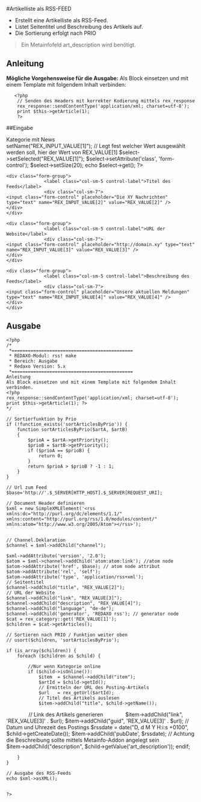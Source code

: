 #Artikelliste als RSS-FEED

- Erstellt eine Artikelliste als RSS-Feed. 
- Listet Seitentitel und Beschreibung des Artikels auf. 
- Die Sortierung erfolgt nach PRIO

> Ein Metainfofeld art_description wird benötigt. 

## Anleitung
**Mögliche Vorgehensweise für die Ausgabe:** 
Als Block einsetzen und mit einem Template mit folgendem Inhalt verbinden:
       
       <?php 
        // Senden des Headers mit korrekter Kodierung mittels rex_response
        rex_response::sendContentType('application/xml; charset=utf-8');
        print $this->getArticle(1); 
        ?>

##Eingabe
    <div class="form-group">
                  <label class="col-sm-5 control-label">Kategorie mit News</label>
                  <div class="col-sm-7">
      <?php 
      // Bereitstellen einer Kategorieauswahl
      // Siehe http://www.redaxo.org/docs/master/class-rex_category_select.html
      $select = new rex_category_select($ignore_offlines = false, $clang = false,  $check_perms = true, $add_homepage = false); 
      $select->setName("REX_INPUT_VALUE[1]"); 
      // Legt fest welcher Wert ausgewählt werden soll, hier der Wert von REX_VALUE[1]
      $select->setSelected("REX_VALUE[1]"); 
      $select->setAttribute('class', 'form-control');
      $select->setSize(20); 
      echo $select->get(); 
    ?>
    </div>
    </div>

    <div class="form-group">
                  <label class="col-sm-5 control-label">Titel des Feeds</label>
                  <div class="col-sm-7">
    <input class="form-control" placeholder="Die XY Nachrichten" type="text" name="REX_INPUT_VALUE[2]" value="REX_VALUE[2]" />
    </div>
    </div>

    <div class="form-group">
                  <label class="col-sm-5 control-label">URL der Website</label>
                  <div class="col-sm-7">
    <input class="form-control" placeholder="http://domain.xy" type="text" name="REX_INPUT_VALUE[3]" value="REX_VALUE[3]" />
    </div>
    </div>

    <div class="form-group">
                  <label class="col-sm-5 control-label">Beschreibung des Feeds</label>
                  <div class="col-sm-7">
    <input class="form-control" placeholder="Unsere aktuellen Meldungen" type="text" name="REX_INPUT_VALUE[4]" value="REX_VALUE[4]" />
    </div>
    </div>

## Ausgabe
    <?php
    /*
     *=============================================
     * REDAXO-Modul: rss! make 
     * Bereich: Ausgabe
     * Redaxo Version: 5.x
     *=============================================
    Anleitung
    Als Block einsetzen und mit einem Template mit folgendem Inhalt verbinden. 
    <?php 
    rex_response::sendContentType('application/xml; charset=utf-8');
    print $this->getArticle(1); ?>
    */

    // Sortierfunktion by Prio
    if (!function_exists('sortArticlesByPrio')) {
        function sortArticlesByPrio($artA, $artB)
        {
            $prioA = $artA->getPriority();
            $prioB = $artB->getPriority();
            if ($prioA == $prioB) {
                return 0;
            }
            return $prioA > $prioB ? -1 : 1;
        }
    }

    // Url zum Feed
    $base='http://'.$_SERVER[HTTP_HOST].$_SERVER[REQUEST_URI]; 

    // Document Header definieren
    $xml = new SimpleXMLElement('<rss xmlns:dc="http://purl.org/dc/elements/1.1/" xmlns:content="http://purl.org/rss/1.0/modules/content/" xmlns:atom="http://www.w3.org/2005/Atom"></rss>');


    // Channel.Deklaration 
    $channel = $xml->addChild("channel");

    $xml->addAttribute('version', '2.0'); 
    $atom = $xml->channel->addChild('atom:atom:link'); //atom node
    $atom->addAttribute('href', $base); // atom node attribut
    $atom->addAttribute('rel', 'self');
    $atom->addAttribute('type', 'application/rss+xml');
    // Seitentitel
    $channel->addChild("title", "REX_VALUE[2]");
    // URL der Website
    $channel->addChild("link", "REX_VALUE[3]");
    $channel->addChild("description", "REX_VALUE[4]");
    $channel->addChild("language", "de-de");
    $channel->addChild('generator', 'REDAXO rss'); // generator node
    $cat = rex_category::get('REX_VALUE[1]');
    $children = $cat->getArticles();

    // Sortieren nach PRIO / Funktion weiter oben
    // usort($children, 'sortArticlesByPrio');

    if (is_array($children)) {
        foreach ($children as $child) {

            //Nur wenn Kategorie online
            if ($child->isOnline()):
                $item  = $channel->addChild("item");
                $artId = $child->getId();
                // Ermitteln der URL des Posting-Artikels
                $url   = rex_getUrl($artId);
                // Titel des Artikels auslesen
                $item->addChild("title", $child->getName());
                // Link des Artikels generieren
                $item->addChild("link", 'REX_VALUE[3]' . $url);
                $item->addChild("guid", 'REX_VALUE[3]' . $url);
                // Datum und Uhrezeit des Postings
                $rssdate = date("D, d M Y H:i:s +0100", $child->getCreateDate());
                $item->addChild('pubDate', $rssdate);
                // Achtung die Beschreibung sollte mittels Metainfo-Addon angelegt sein           
                $item->addChild("description", $child->getValue('art_description'));
            endif;



        }
    }

    // Ausgabe des RSS-Feeds
    echo $xml->asXML();


    ?>
